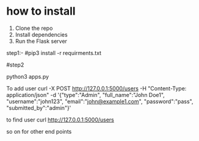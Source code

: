 # how to install
1. Clone the repo
2. Install dependencies
3. Run the Flask server

step1:-
#pip3 install -r requirments.txt

#step2

python3 apps.py

To add user
curl -X POST http://127.0.0.1:5000/users -H "Content-Type: application/json" -d '{"type":"Admin", "full_name":"John Doe1", "username":"john123", "email":"john@example1.com", "password":"pass", "submitted_by":"admin"}'

to find user
curl http://127.0.0.1:5000/users

so on for other end points

